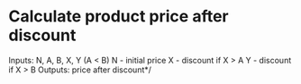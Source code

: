 # Calculate product price after discount  

  Inputs:
      N, A, B, X, Y (A < B)
      N - initial price
      X - discount if X > A
      Y - discount if X > B
  Outputs:
      price after discount*/
